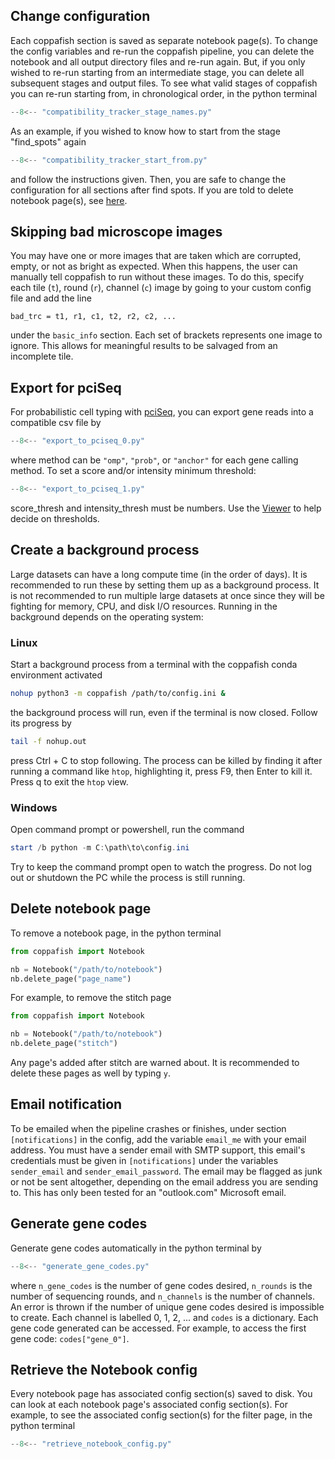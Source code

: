## Change configuration

Each coppafish section is saved as separate notebook page(s). To change the config variables and re-run the coppafish
pipeline, you can delete the notebook and all output directory files and re-run again. But, if you only wished to
re-run starting from an intermediate stage, you can delete all subsequent stages and output files. To see what valid
stages of coppafish you can re-run starting from, in chronological order, in the python terminal

```py
--8<-- "compatibility_tracker_stage_names.py"
```

As an example, if you wished to know how to start from the stage "find_spots" again

```py
--8<-- "compatibility_tracker_start_from.py"
```

and follow the instructions given. Then, you are safe to change the configuration for all sections after find spots. If
you are told to delete notebook page(s), see [here](#delete-notebook-page).

## Skipping bad microscope images

You may have one or more images that are taken which are corrupted, empty, or not as bright as expected. When this
happens, the user can manually tell coppafish to run without these images. To do this, specify each tile (`t`), round
(`r`), channel (`c`) image by going to your custom config file and add the line

```
bad_trc = t1, r1, c1, t2, r2, c2, ...
```

under the `basic_info` section. Each set of brackets represents one image to ignore. This allows for meaningful
results to be salvaged from an incomplete tile.

## Export for pciSeq

For probabilistic cell typing with [pciSeq](https://github.com/acycliq/pciSeq), you can export gene reads into a
compatible csv file by

```py
--8<-- "export_to_pciseq_0.py"
```

where method can be `"omp"`, `"prob"`, or `"anchor"` for each gene calling method. To set a score and/or intensity
minimum threshold:

```py
--8<-- "export_to_pciseq_1.py"
```

score_thresh and intensity_thresh must be numbers. Use the [Viewer](diagnostics.md#viewer) to help decide on thresholds.

## Create a background process

Large datasets can have a long compute time (in the order of days). It is recommended to run these by setting them up
as a background process. It is not recommended to run multiple large datasets at once since they will be fighting for
memory, CPU, and disk I/O resources. Running in the background depends on the operating system:

### Linux

Start a background process from a terminal with the coppafish conda environment activated

```bash
nohup python3 -m coppafish /path/to/config.ini &
```

the background process will run, even if the terminal is now closed. Follow its progress by

```bash
tail -f nohup.out
```

press Ctrl + C to stop following. The process can be killed by finding it after running a command like `htop`,
highlighting it, press F9, then Enter to kill it. Press q to exit the `htop` view.

### Windows

Open command prompt or powershell, run the command

```powershell
start /b python -m C:\path\to\config.ini
```

Try to keep the command prompt open to watch the progress. Do not log out or shutdown the PC while the process is still
running.

## Delete notebook page

To remove a notebook page, in the python terminal

```py
from coppafish import Notebook

nb = Notebook("/path/to/notebook")
nb.delete_page("page_name")
```

For example, to remove the stitch page

```py
from coppafish import Notebook

nb = Notebook("/path/to/notebook")
nb.delete_page("stitch")
```

Any page's added after stitch are warned about. It is recommended to delete these pages as well by typing `y`.

## Email notification

To be emailed when the pipeline crashes or finishes, under section `[notifications]` in the config, add the variable
`email_me` with your email address. You must have a sender email with SMTP support, this email's credentials must be
given in `[notifications]` under the variables `sender_email` and `sender_email_password`. The email may be flagged as
junk or not be sent altogether, depending on the email address you are sending to. This has only been tested for an
"outlook.com" Microsoft email.

## Generate gene codes

Generate gene codes automatically in the python terminal by

```py
--8<-- "generate_gene_codes.py"
```

where `n_gene_codes` is the number of gene codes desired, `n_rounds` is the number of sequencing rounds, and
`n_channels` is the number of channels. An error is thrown if the number of unique gene codes desired is impossible to
create. Each channel is labelled 0, 1, 2, ... and `codes` is a dictionary. Each gene code generated can be accessed.
For example, to access the first gene code: `codes["gene_0"]`.

## Retrieve the Notebook config

Every notebook page has associated config section(s) saved to disk. You can look at each notebook page's associated
config section(s). For example, to see the associated config section(s) for the filter page, in the python terminal

```py
--8<-- "retrieve_notebook_config.py"
```
